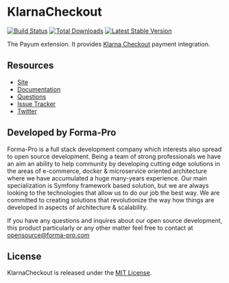 # KlarnaCheckout
[![Build Status](https://travis-ci.org/Payum/KlarnaCheckout.png?branch=master)](https://travis-ci.org/Payum/KlarnaCheckout)
[![Total Downloads](https://poser.pugx.org/payum/klarna-checkout/d/total.png)](https://packagist.org/packages/payum/klarna-checkout)
[![Latest Stable Version](https://poser.pugx.org/payum/klarna-checkout/version.png)](https://packagist.org/packages/payum/klarna-checkout)

The Payum extension. It provides [Klarna Checkout](https://klarna.com/sv/salj-med-klarna/klarna-checkout) payment integration.

## Resources

* [Site](https://payum.forma-pro.com/)
* [Documentation](https://github.com/Payum/Payum/blob/master/docs/index.md#klarna-checkout)
* [Questions](http://stackoverflow.com/questions/tagged/payum)
* [Issue Tracker](https://github.com/Payum/Payum/issues)
* [Twitter](https://twitter.com/payumphp)

## Developed by Forma-Pro

Forma-Pro is a full stack development company which interests also spread to open source development. 
Being a team of strong professionals we have an aim an ability to help community by developing cutting edge solutions in the areas of e-commerce, docker & microservice oriented architecture where we have accumulated a huge many-years experience. 
Our main specialization is Symfony framework based solution, but we are always looking to the technologies that allow us to do our job the best way. We are committed to creating solutions that revolutionize the way how things are developed in aspects of architecture & scalability.

If you have any questions and inquires about our open source development, this product particularly or any other matter feel free to contact at opensource@forma-pro.com

## License

KlarnaCheckout is released under the [MIT License](LICENSE).
